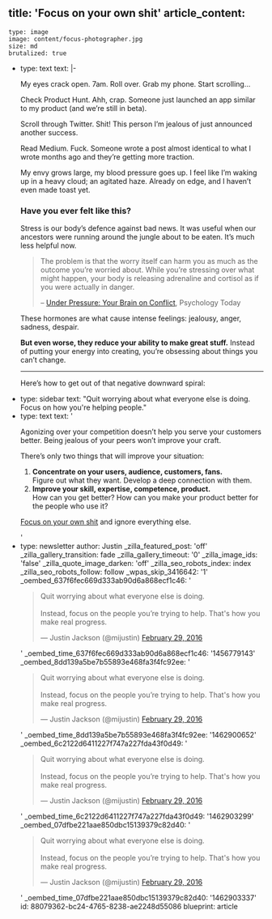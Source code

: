 title: 'Focus on your own shit'
article_content:
  -
    type: image
    image: content/focus-photographer.jpg
    size: md
    brutalized: true
  -
    type: text
    text: |-
      <p>My eyes crack open. 7am. Roll over. Grab my phone. Start scrolling…<br></p><p>Check Product Hunt. Ahh, crap. Someone just launched an app similar to my product (and we’re still in beta).</p><p>Scroll through Twitter. Shit! This person I’m jealous of just announced another success.</p><p>Read Medium. Fuck. Someone wrote a post almost identical to what I wrote months ago and they’re getting more traction.</p><p>My envy grows large, my blood pressure goes up. I feel like I’m waking up in a heavy cloud; an agitated haze. Already on edge, and I haven’t even made toast yet.</p><h3>Have you ever felt like this?</h3><p>Stress is our body’s defence against bad news. It was useful when our ancestors were running around the jungle about to be eaten. It’s much less helpful now.</p><blockquote><p>The problem is that the worry itself can harm you as much as the outcome you’re worried about. While you’re stressing over what might happen, your body is releasing adrenaline and cortisol as if you were actually in danger.</p><p>– <a href="https://www.psychologytoday.com/blog/you-illuminated/201104/under-pressure-your-brain-conflict">Under Pressure: Your Brain on Conflict</a>, Psychology Today
      </p></blockquote><p>These hormones are what cause intense feelings: jealousy, anger, sadness, despair.</p><p><strong>But even worse, they reduce your ability to make great stuff.</strong> Instead of putting your energy into creating, you’re obsessing about things you can’t change.</p><hr><p>Here’s how to get out of that negative downward spiral:</p>
  -
    type: sidebar
    text: "Quit worrying about what everyone else is doing. Focus on how you're helping people."
  -
    type: text
    text: '<p>Agonizing over your competition doesn’t help you serve your customers better. Being jealous of your peers won’t improve your craft.</p><p>There’s only two things that will improve your situation:</p><ol><li><strong>Concentrate on your users, audience, customers, fans.</strong><br>Figure out what they want. Develop a deep connection with them.</li><li><strong>Improve your skill, expertise, competence, product.</strong><br>How can you get better? How can you make your product better for the people who use it?</li></ol><p><a href="https://twitter.com/mijustin/status/704394454644314112">Focus on your own shit</a> and ignore everything else.</p>'
  -
    type: newsletter
author: Justin
_zilla_featured_post: 'off'
_zilla_gallery_transition: fade
_zilla_gallery_timeout: '0'
_zilla_image_ids: 'false'
_zilla_quote_image_darken: 'off'
_zilla_seo_robots_index: index
_zilla_seo_robots_follow: follow
_wpas_skip_3416642: '1'
_oembed_637f6fec669d333ab90d6a868ecf1c46: '<blockquote class="twitter-tweet" data-width="550"><p lang="en" dir="ltr">Quit worrying about what everyone else is doing.<br><br>Instead, focus on the people you’re trying to help. That&#39;s how you make real progress.</p>&mdash; Justin Jackson (@mijustin) <a href="https://twitter.com/mijustin/status/704394454644314112">February 29, 2016</a></blockquote><script async src="//platform.twitter.com/widgets.js" charset="utf-8"></script>'
_oembed_time_637f6fec669d333ab90d6a868ecf1c46: '1456779143'
_oembed_8dd139a5be7b55893e468fa3f4fc92ee: '<blockquote class="twitter-tweet" data-width="550"><p lang="en" dir="ltr">Quit worrying about what everyone else is doing.<br><br>Instead, focus on the people you’re trying to help. That&#39;s how you make real progress.</p>&mdash; Justin Jackson (@mijustin) <a href="https://twitter.com/mijustin/status/704394454644314112">February 29, 2016</a></blockquote><script async src="//platform.twitter.com/widgets.js" charset="utf-8"></script>'
_oembed_time_8dd139a5be7b55893e468fa3f4fc92ee: '1462900652'
_oembed_6c2122d6411227f747a227fda43f0d49: '<blockquote class="twitter-tweet" data-width="500"><p lang="en" dir="ltr">Quit worrying about what everyone else is doing.<br><br>Instead, focus on the people you’re trying to help. That&#39;s how you make real progress.</p>&mdash; Justin Jackson (@mijustin) <a href="https://twitter.com/mijustin/status/704394454644314112">February 29, 2016</a></blockquote><script async src="//platform.twitter.com/widgets.js" charset="utf-8"></script>'
_oembed_time_6c2122d6411227f747a227fda43f0d49: '1462903299'
_oembed_07dfbe221aae850dbc15139379c82d40: '<blockquote class="twitter-tweet" data-width="550"><p lang="en" dir="ltr">Quit worrying about what everyone else is doing.<br><br>Instead, focus on the people you’re trying to help. That&#39;s how you make real progress.</p>&mdash; Justin Jackson (@mijustin) <a href="https://twitter.com/mijustin/status/704394454644314112">February 29, 2016</a></blockquote><script async src="//platform.twitter.com/widgets.js" charset="utf-8"></script>'
_oembed_time_07dfbe221aae850dbc15139379c82d40: '1462903337'
id: 88079362-bc24-4765-8238-ae2248d55086
blueprint: article
